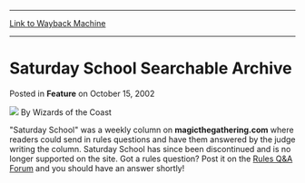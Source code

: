 
---
[Link to Wayback Machine](https://web.archive.org/web/20210501043209/https://magic.wizards.com/en/articles/archive/feature/saturday-school-searchable-archive-2002-10-15)

[_metadata_:author]:- "Wizards of the Coast"
[_metadata_:description]:- "`Saturday School` was a weekly column on magicthegathering.com where readers could send in rules questions and have them answered by the judge writing the column. Saturday School has since been discontinued and is no longer supported on the site. Got a rules question? Post it on the Rules Q&A Forum and you should have an answer shortly!"
[_metadata_:generator]:- "Drupal 7 (http://drupal.org)"
[_metadata_:node]:- "641996"
[_metadata_:publish_date]:- "2002-10-15"
[_metadata_:source]:- "div-main-content"
[_metadata_:title]:- "Saturday School Searchable Archive"
[_metadata_:wayback_capture_timestamp]:- "2021-05-01 04:32:09"
[_metadata_:wayback_raw_url]:- "https://web.archive.org/web/20210501043209id_/https://magic.wizards.com/en/articles/archive/feature/saturday-school-searchable-archive-2002-10-15"
[_metadata_:wayback_url]:- "https://magic.wizards.com/en/articles/archive/feature/saturday-school-searchable-archive-2002-10-15"
---


Saturday School Searchable Archive
==================================



 Posted in **Feature**
 on October 15, 2002 






![](https://media.magic.wizards.com/styles/auth_small/public/images/person/wizards_author.jpg)
By Wizards of the Coast











"Saturday School" was a weekly column on **magicthegathering.com** where readers could send in rules questions and have them answered by the judge writing the column. Saturday School has since been discontinued and is no longer supported on the site. Got a rules question? Post it on the [Rules Q&A Forum](http://forums.gleemax.com/forumdisplay.php?s=&forumid=154) and you should have an answer shortly! 







